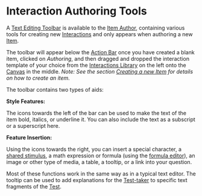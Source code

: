 <!--
created_at: 2018-11-09
authors:         
    - "Catherine Pease"
--> 

# Interaction Authoring Tools

A [Text Editing Toolbar](../appendix/glossary.md#text-editing-toolbar) is available to the [Item Author](../appendix/glossary.md#item-author), containing various tools for creating new [Interactions](../appendix/glossary.md#interaction) and only appears when authoring a new [Item](../appendix/glossary.md#item).

The toolbar will appear below the [Action Bar](../appendix/glossary.md#action-bar) once you have created a blank item, clicked on *Authoring*, and then dragged and dropped the interaction template of your choice from the [Interactions Library](../appendix/glossary.md#interactions-library) on the left onto the [Canvas](../appendix/glossary.md#canvas) in the middle. *Note: See the section [Creating a new Item](../items/creating-a-new-item.md) for details on how to create an item.*
  
The toolbar contains two types of aids:

**Style Features:**

The icons towards the left of the bar can be used to make the text of the item bold, italics, or underline it. You can also include the text as a subscript or a superscript here.

**Feature Insertion:**

Using the icons towards the right, you can insert a special character, a [shared stimulus](../appendix/glossary.md#shared-stimulus), a math expression or formula (using the [formula editor](../appendix/glossary.md#formula-editor)), an image or other type of media, a table, a tooltip, or a link into your question.

Most of these functions work in the same way as in a typical text editor. The tooltip can be used to add explanations for the [Test-taker](../appendix/glossary.md#test-taker) to specific text fragments of the [Test](../appendix/glossary.md#test).
